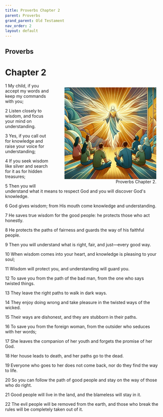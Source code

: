 ```yaml
---
title: Proverbs Chapter 2
parent: Proverbs
grand_parent: Old Testament
nav_order: 2
layout: default
---
```


## Proverbs

# Chapter 2

<figure style="float: right; margin-right: 10px;">
    <img src="/assets/Image/Proverbs/500/2.jpg" alt="Proverbs Chapter 2" style="width: 300px; height: 300px; float: right;padding-left: 10px;"/>
    <figcaption style="clear: both;text-align: right;">Proverbs Chapter 2.</figcaption>
</figure>
1 My child, if you accept my words and keep my commands with you;

2 Listen closely to wisdom, and focus your mind on understanding.

3 Yes, if you call out for knowledge and raise your voice for understanding;

4 If you seek wisdom like silver and search for it as for hidden treasures;

5 Then you will understand what it means to respect God and you will discover God's knowledge.

6 God gives wisdom; from His mouth come knowledge and understanding.

7 He saves true wisdom for the good people: he protects those who act honestly.

8 He protects the paths of fairness and guards the way of his faithful people.

9 Then you will understand what is right, fair, and just—every good way.

10 When wisdom comes into your heart, and knowledge is pleasing to your soul;

11 Wisdom will protect you, and understanding will guard you.

12 To save you from the path of the bad man, from the one who says twisted things.

13 They leave the right paths to walk in dark ways.

14 They enjoy doing wrong and take pleasure in the twisted ways of the wicked.

15 Their ways are dishonest, and they are stubborn in their paths.

16 To save you from the foreign woman, from the outsider who seduces with her words;

17 She leaves the companion of her youth and forgets the promise of her God.

18 Her house leads to death, and her paths go to the dead.

19 Everyone who goes to her does not come back, nor do they find the way to life.

20 So you can follow the path of good people and stay on the way of those who do right.

21 Good people will live in the land, and the blameless will stay in it.

22 The evil people will be removed from the earth, and those who break the rules will be completely taken out of it.


